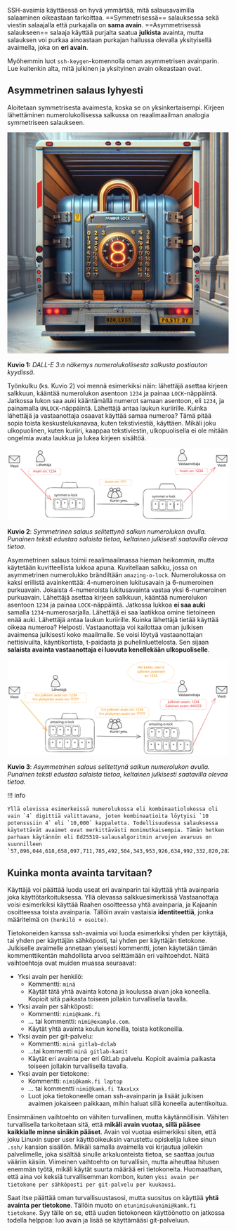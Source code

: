 
SSH-avaimia käyttäessä on hyvä ymmärtää, mitä salausavaimilla salaaminen oikeastaan tarkoittaa. ==Symmetrisessä== salauksessa sekä viestin salaajalla että purkajalla on **sama avain**. ==Asymmetrisessä salaukseen== salaaja käyttää purjalta saatua **julkista** avainta, mutta salauksen voi purkaa ainoastaan purkajan hallussa olevalla yksityisellä avaimella, joka on **eri avain**.

Myöhemmin luot `ssh-keygen`-komennolla oman asymmetrisen avainparin. Lue kuitenkin alta, mitä julkinen ja yksityinen avain oikeastaan ovat.

## Asymmetrinen salaus lyhyesti

Aloitetaan symmetrisesta avaimesta, koska se on yksinkertaisempi. Kirjeen lähettäminen numerolukollisessa salkussa on reaalimaailman analogia symmetriseen salaukseen.

![Number lock](../../images/dalle_number_lock.jpg)

**Kuvio 1:** *DALL-E 3:n näkemys numerolukollisesta salkusta postiauton kyydissä.*

Työnkulku (ks. Kuvio 2) voi mennä esimerkiksi näin: lähettäjä asettaa kirjeen salkkuun, kääntää numerolukon asentoon `1234` ja painaa `LOCK`-näppäintä. Jatkossa lukon saa auki kääntämällä numerot samaan asentoon, eli `1234`, ja painamalla `UNLOCK`-näppäintä. Lähettäjä antaa laukun kuriirille. Kuinka lähettäjä ja vastaanottaja osaavat käyttää samaa numeroa? Tämä pitää sopia toista keskustelukanavaa, kuten tekstiviestiä, käyttäen. Mikäli joku ulkopuolinen, kuten kuriiri, kaappaa tekstiviestin, ulkopuolisella ei ole mitään ongelmia avata laukkua ja lukea kirjeen sisältöä.

![symmetrinen-salaus](../../images/symmetrinen-salaus.svg)

**Kuvio 2**: *Symmetrinen salaus selitettynä salkun numerolukon avulla. Punainen teksti edustaa salaista tietoa, keltainen julkisesti saatavilla olevaa tietoa.*

Asymmetrinen salaus toimii reaalimaailmassa hieman heikommin, mutta käytetään kuvitteellista lukkoa apuna. Kuvitellaan salkku, jossa on asymmetrinen numerolukko brändiltään `amazing-o-lock`. Numerolukossa on kaksi erillistä avainkenttää: 4-numeroinen lukitusavain ja 6-numeroinen purkuavain. Jokaista 4-numeroista lukitusavainta vastaa yksi 6-numeroinen purkuavain. Lähettäjä asettaa kirjeen salkkuun, kääntää numerolukon asentoon `1234` ja painaa `LOCK`-näppäintä. Jatkossa lukkoa **ei saa auki** samalla `1234`-numerosarjalla. Lähettäjä ei saa laatikkoa omine tietoineen enää auki. Lähettäjä antaa laukun kuriirille. Kuinka lähettäjä tietää käyttää oikeaa numeroa? Helposti. Vastaanottaja voi kailottaa oman julkisen avaimensa julkisesti koko maailmalle. Se voisi löytyä vastaanottajan nettisivuilta, käyntikortista, t-paidasta ja puhelinluettelosta. Sen sijaan **salaista avainta vastaanottaja ei luovuta kenellekään ulkopuoliselle**.

![](../../images/asymmetrinen-salaus.svg)

**Kuvio 3**: *Asymmetrinen salaus selitettynä salkun numerolukon avulla. Punainen teksti edustaa salaista tietoa, keltainen julkisesti saatavilla olevaa tietoa.*

!!! info

    Yllä olevissa esimerkeissä numerolukossa eli kombinaatiolukossa oli vain `4` digittiä valittavana, joten kombinaatioita löytyisi `10 potensssiin 4` eli `10,000` kappaletta. Todellisuudessa salauksessa käytettävät avaimet ovat merkittävästi monimutkaisempia. Tämän hetken parhaan käytännön eli Ed25519-salausalgoritmin arvojen avaruus on suunnilleen `57,896,044,618,658,097,711,785,492,504,343,953,926,634,992,332,820,282,019,728,792,003,956,564,819,949`.

## Kuinka monta avainta tarvitaan?

Käyttäjä voi päättää luoda useat eri avainparin tai käyttää yhtä avainparia joka käyttötarkoituksessa. Yllä olevassa salkkuesimerkissä Vastaanottaja voisi esimerkiksi käyttää Raahen osoitteessa yhtä avainparia, ja Kajaanin osoitteessa toista avainparia. Tällöin avain vastaisia **identiteettiä**, jonka määritelmä on `(henkilö + osoite)`.

Tietokoneiden kanssa ssh-avaimia voi luoda esimerkiksi yhden per käyttäjä, tai yhden per käyttäjän sähköposti, tai yhden per käyttäjän tietokone. Julkiselle avaimelle annetaan yleisesti kommentti, joten käytetään tämän kommenttikentän mahdollista arvoa selittämään eri vaihtoehdot. Näitä vaihtoehtoja ovat muiden muassa seuraavat:

* Yksi avain per henkilö:
    * Kommentti: `minä`
    * Käytät tätä yhtä avainta kotona ja koulussa aivan joka koneella. Kopioit sitä paikasta toiseen jollakin turvallisella tavalla.
* Yksi avain per sähköposti:
    * Kommentti: `nimi@kamk.fi`
    * ... tai kommentti: `nimi@example.com`.
    * Käytät yhtä avainta koulun koneilla, toista kotikoneilla.
* Yksi avain per git-palvelu:
    * Kommentti: `minä gitlab-dclab`
    * ...tai kommentti `minä gitlab-kamit`
    * Käytät eri avainta per eri GitLab palvelu. Kopioit avaimia paikasta toiseen jollakin turvallisella tavalla.
* Yksi avain per tietokone:
    * Kommentti: `nimi@kamk.fi laptop`
    * ... tai kommentti `nimi@kamk.fi TAxxLxx`
    * Luot joka tietokoneelle oman ssh-avainparin ja lisäät julkisen avaimen jokaiseen paikkaan, mihin haluat sillä koneella autentikoitua.

Ensimmäinen vaihtoehto on vähiten turvallinen, mutta käytännöllisin. Vähiten turvallisella tarkoitetaan sitä, että **mikäli avain vuotaa, sillä pääsee kaikkialle minne sinäkin pääset**. Avain voi vuotaa esimerkiksi siten, että joku Linuxin super user käyttöoikeuksin varustettu opiskelija lukee sinun `.ssh/` kansion sisällön. Mikäli samalla avaimella voi kirjautua jollekin palvelimelle, joka sisältää sinulle arkaluonteista tietoa, se saattaa joutua vääriin käsiin. Viimeinen vaihtoehto on turvallisin, mutta aiheuttaa hitusen enemmän työtä, mikäli käytät suurta määrää eri tietokoneita. Huomaathan, että aina voi keksiä turvallisemman kombon, kuten `yksi avain per tietokone per sähköposti per git-palvelu per kuukausi`.

Saat itse päättää oman turvallisuustasosi, mutta suositus on käyttää **yhtä avainta per tietokone**. Tällöin muoto on `etunimisukunimi@kamk.fi tietokone`. Syy tälle on se, että uuden tietokoneen käyttöönotto on jatkossa todella helppoa: luo avain ja lisää se käyttämääsi git-palveluun.